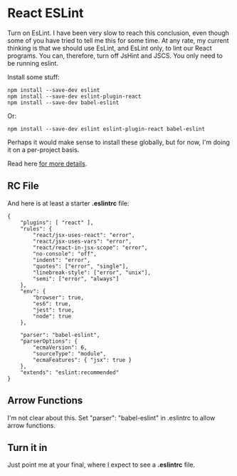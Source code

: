 # React ESLint

Turn on EsLint. I have been very slow to reach this conclusion, even though some of you have tried to tell me this for some time. At any rate, my current thinking is that we should use EsLint, and EsLint only, to lint our React programs. You can, therefore, turn off JsHint and JSCS. You only need to be running eslint.

Install some stuff:

```
npm install --save-dev eslint
npm install --save-dev eslint-plugin-react
npm install --save-dev babel-eslint
```

Or:

```
npm install --save-dev eslint eslint-plugin-react babel-eslint
```

Perhaps it would make sense to install these globally, but for now, I'm doing it on a per-project basis.

Read here [for more details](https://www.npmjs.com/package/eslint).

## RC File

And here is at least a starter **.eslintrc** file:

```
{
    "plugins": [ "react" ],
    "rules": {
        "react/jsx-uses-react": "error",
        "react/jsx-uses-vars": "error",
        "react/react-in-jsx-scope": "error",
        "no-console": "off",
        "indent": "error",
        "quotes": ["error", "single"],
        "linebreak-style": ["error", "unix"],
        "semi": ["error", "always"]
    },
    "env": {
        "browser": true,
        "es6": true,
        "jest": true,
        "node": true
    },

    "parser": "babel-eslint",
    "parserOptions": {
        "ecmaVersion": 6,
        "sourceType": "module",
        "ecmaFeatures": { "jsx": true }
    },
    "extends": "eslint:recommended"
}
```

## Arrow Functions

I'm not clear about this. Set "parser": "babel-eslint" in .eslintrc to allow arrow functions.

## Turn it in

Just point me at your final, where I expect to see a **.eslintrc** file.
